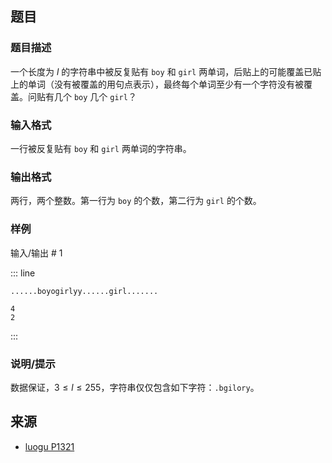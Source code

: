 ## 题目




### 题目描述

一个长度为 $l$ 的字符串中被反复贴有 `boy` 和 `girl` 两单词，后贴上的可能覆盖已贴上的单词（没有被覆盖的用句点表示），最终每个单词至少有一个字符没有被覆盖。问贴有几个 `boy` 几个 `girl`？



### 输入格式
一行被反复贴有 `boy` 和 `girl` 两单词的字符串。




### 输出格式

两行，两个整数。第一行为 `boy` 的个数，第二行为 `girl` 的个数。




### 样例


输入/输出 # 1

::: line
```
......boyogirlyy......girl.......

```

```
4
2

```
:::





### 说明/提示
数据保证，$3\le l\le255$，字符串仅仅包含如下字符：$\texttt{.bgilory}$。


## 来源

- [luogu P1321](https://www.luogu.com.cn/problem/P1321)
